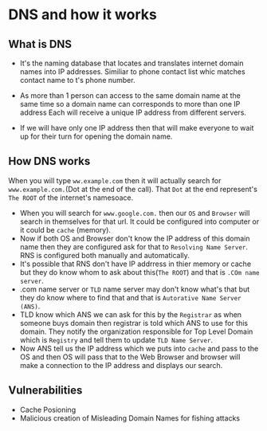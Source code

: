 # DNS and how it works

## What is DNS

- It's the naming database that locates and translates internet domain names into IP addresses. Similiar to phone contact list whic matches contact name to t's phone number.

- As more than 1 person can access to the same domain name at the same time so a domain name can corresponds to more than one IP address Each will receive a unique IP address from different servers.

- If we will have only one IP address then that will make everyone to wait up for their turn for opening the domain name.

## How DNS works

When you will type `ww.example.com` then it will actually search for `www.example.com.`(Dot at the end of the call). That `Dot` at the end represent's `The ROOT` of the internet's namesoace.

- When you will search for `www.google.com.` then our `OS` and `Browser` will search in themselves for that url. It could be configured into computer or it could be `cache` (memory).
- Now if both OS and Browser don't know the IP address of this domain name then they are configured ask for that to `Resolving Name Server`. RNS is configured both manually and automatically.
- It's possible that RNS don't have IP addrress in thier memory or cache but they do know whom to ask about this(`The ROOT`) and that is `.COm name server`.
- .com name server or `TLD` name server may don't know what's that but they do know where to find that and that is `Autorative Name Server (ANS)`.
- TLD know which ANS we can ask for this by the `Registrar` as when someone buys domain then registrar is told which ANS to use for this domain. They notify the organization responsible for Top Level Domain which is `Registry`  and tell them to update `TLD Name Server`.
- Now ANS tell us the IP address which we puts into `cache` and pass to the OS and then OS will pass that to the Web Browser and browser will make a connection to the  IP address and displays our search.
## Vulnerabilities

- Cache Posioning
- Malicious creation of Misleading Domain Names for fishing attacks
